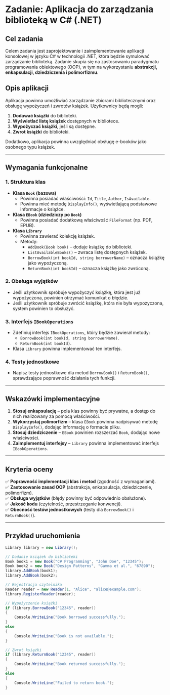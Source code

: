 # **Zadanie: Aplikacja do zarządzania biblioteką w C# (.NET)**  

## **Cel zadania**  
Celem zadania jest zaprojektowanie i zaimplementowanie aplikacji konsolowej w języku C# w technologii .NET, która będzie symulować zarządzanie biblioteką. Zadanie skupia się na zastosowaniu paradygmatu programowania obiektowego (OOP), w tym na wykorzystaniu **abstrakcji, enkapsulacji, dziedziczenia i polimorfizmu**.

## **Opis aplikacji**  
Aplikacja powinna umożliwiać zarządzanie zbiorami bibliotecznymi oraz obsługę wypożyczeń i zwrotów książek. Użytkownicy będą mogli:  
1. **Dodawać książki** do biblioteki.  
2. **Wyświetlać listę książek** dostępnych w bibliotece.  
3. **Wypożyczać książki**, jeśli są dostępne.  
4. **Zwrot książki** do biblioteki.  

Dodatkowo, aplikacja powinna uwzględniać obsługę e-booków jako osobnego typu książek.

---

## **Wymagania funkcjonalne**  

### **1. Struktura klas**
- **Klasa `Book` (bazowa)**  
  - Powinna posiadać właściwości: `Id`, `Title`, `Author`, `IsAvailable`.  
  - Powinna mieć metodę `DisplayInfo()`, wyświetlającą podstawowe informacje o książce.  
- **Klasa `EBook` (dziedziczy po `Book`)**  
  - Powinna posiadać dodatkową właściwość `FileFormat` (np. PDF, EPUB).  
- **Klasa `Library`**  
  - Powinna zawierać kolekcję książek.  
  - Metody:
    - `AddBook(Book book)` – dodaje książkę do biblioteki.
    - `ListAvailableBooks()` – zwraca listę dostępnych książek.
    - `BorrowBook(int bookId, string borrowerName)` – oznacza książkę jako wypożyczoną.
    - `ReturnBook(int bookId)` – oznacza książkę jako zwróconą.

### **2. Obsługa wyjątków**  
- Jeśli użytkownik spróbuje wypożyczyć książkę, która jest już wypożyczona, powinien otrzymać komunikat o błędzie.  
- Jeśli użytkownik spróbuje zwrócić książkę, która nie była wypożyczona, system powinien to obsłużyć.

### **3. Interfejs `IBookOperations`**  
- Zdefiniuj interfejs `IBookOperations`, który będzie zawierał metody:
  - `BorrowBook(int bookId, string borrowerName)`.
  - `ReturnBook(int bookId)`.  
- Klasa `Library` powinna implementować ten interfejs.

### **4. Testy jednostkowe**  
- Napisz testy jednostkowe dla metod `BorrowBook()` i `ReturnBook()`, sprawdzające poprawność działania tych funkcji.

---

## **Wskazówki implementacyjne**  
1. **Stosuj enkapsulację** – pola klas powinny być prywatne, a dostęp do nich realizowany za pomocą właściwości.  
2. **Wykorzystaj polimorfizm** – klasa `EBook` powinna nadpisywać metodę `DisplayInfo()`, dodając informację o formacie pliku.  
3. **Stosuj dziedziczenie** – `EBook` powinien rozszerzać `Book`, dodając nowe właściwości.  
4. **Zaimplementuj interfejsy** – `Library` powinna implementować interfejs `IBookOperations`.  

---

## **Kryteria oceny**  
✅ **Poprawność implementacji klas i metod** (zgodność z wymaganiami).  
✅ **Zastosowanie zasad OOP** (abstrakcja, enkapsulacja, dziedziczenie, polimorfizm).  
✅ **Obsługa wyjątków** (błędy powinny być odpowiednio obsłużone).  
✅ **Jakość kodu** (czytelność, przestrzeganie konwencji).  
✅ **Obecność testów jednostkowych** (testy dla `BorrowBook()` i `ReturnBook()`).  


---
## **Przykład uruchomienia**

```csharp
Library library = new Library();

// Dodanie książek do biblioteki
Book book1 = new Book("C# Programming", "John Doe", "12345");
Book book2 = new Book("Design Patterns", "Gamma et al.", "67890");
library.AddBook(book1);
library.AddBook(book2);

// Rejestracja czytelnika
Reader reader = new Reader(1, "Alice", "alice@example.com");
library.RegisterReader(reader);

// Wypożyczenie książki
if (library.BorrowBook("12345", reader))
{
    Console.WriteLine("Book borrowed successfully.");
}
else
{
    Console.WriteLine("Book is not available.");
}

// Zwrot książki
if (library.ReturnBook("12345", reader))
{
    Console.WriteLine("Book returned successfully.");
}
else
{
    Console.WriteLine("Failed to return book.");
}
```
